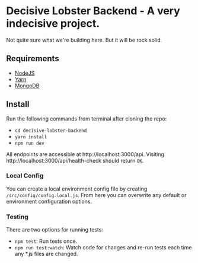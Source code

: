 # Decisive Lobster Backend - A very indecisive project.

Not quite sure what we're building here. But it will be rock solid.

## Requirements

- [NodeJS](https://nodejs.org/en/)
- [Yarn](https://yarnpkg.com/en/)
- [MongoDB](https://www.mongodb.com/)

## Install

Run the following commands from terminal after cloning the repo:

- `cd decisive-lobster-backend`
- `yarn install`
- `npm run dev`

All endpoints are accessible at http://localhost:3000/api. Visiting http://localhost:3000/api/health-check should return `OK`.

### Local Config

You can create a local environment config file by creating `/src/config/config.local.js`. From here you can overwrite any default or environment configuration options.

### Testing

There are two options for running tests:

- `npm test`: Run tests once.
- `npm run test:watch`: Watch code for changes and re-run tests each time any *.js files are changed.
